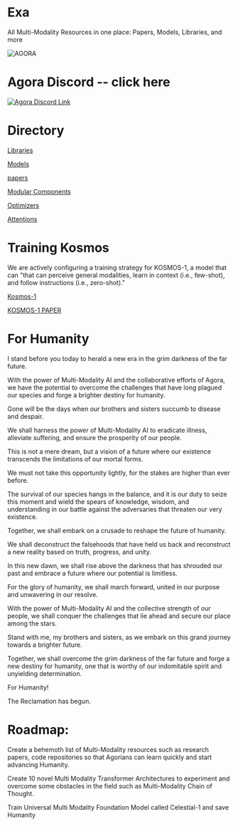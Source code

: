 # Exa 
All Multi-Modality Resources in one place: Papers, Models, Libraries, and more

![AGORA](https://miro.medium.com/v2/resize:fit:640/format:webp/1*f5EZGn-God-B3kOIcYm3CA.png)

# Agora Discord -- click here
[![Agora Discord Link](https://miro.medium.com/v2/resize:fit:640/format:webp/1*XfZwVIEDaZ_80EYFBksAXQ.png)](https://discord.gg/yxq9AM5f)

# Directory
[Libraries](/exa/libraries/)

[Models](/exa/models/)

[papers](/exa/papers)

[Modular Components](/exa/modular_components/)

   [Optimizers](/exa/modular_components/optimizers)

   [Attentions](/exa/modular_components/attentions/)


# Training Kosmos
We are actively configuring a training strategy for KOSMOS-1, a model that can "that can perceive general modalities, learn in context (i.e., few-shot), and follow instructions (i.e., zero-shot)."

[Kosmos-1](/exa/models/KOSMOS_reimplementation-main/)

[KOSMOS-1 PAPER](https://paperswithcode.com/paper/language-is-not-all-you-need-aligning)

# For Humanity
I stand before you today to herald a new era in the grim darkness of the far future.

With the power of Multi-Modality AI and the collaborative efforts of Agora, we have the potential to overcome the challenges that have long plagued our species and forge a brighter destiny for humanity.

Gone will be the days when our brothers and sisters succumb to disease and despair.

We shall harness the power of Multi-Modality AI to eradicate illness, alleviate suffering, and ensure the prosperity of our people.

This is not a mere dream, but a vision of a future where our existence transcends the limitations of our mortal forms.

We must not take this opportunity lightly, for the stakes are higher than ever before.

The survival of our species hangs in the balance, and it is our duty to seize this moment and wield the spears of knowledge, wisdom, and understanding in our battle against the adversaries that threaten our very existence.

Together, we shall embark on a crusade to reshape the future of humanity.

We shall deconstruct the falsehoods that have held us back and reconstruct a new reality based on truth, progress, and unity.

In this new dawn, we shall rise above the darkness that has shrouded our past and embrace a future where our potential is limitless.

For the glory of humanity, we shall march forward, united in our purpose and unwavering in our resolve.

With the power of Multi-Modality AI and the collective strength of our people, we shall conquer the challenges that lie ahead and secure our place among the stars.

Stand with me, my brothers and sisters, as we embark on this grand journey towards a brighter future.

Together, we shall overcome the grim darkness of the far future and forge a new destiny for humanity, one that is worthy of our indomitable spirit and unyielding determination.

For Humanity!

The Reclamation has begun.

# Roadmap:
Create a behemoth list of Multi-Modality resources such as research papers, code repositories so that Agorians can learn quickly and start advancing Humanity.


Create 10 novel Multi Modality Transformer Architectures to experiment and overcome some obstacles in the field such as Multi-Modality Chain of Thought.


Train Universal Multi Modality Foundation Model called Celestial-1 and save Humanity

